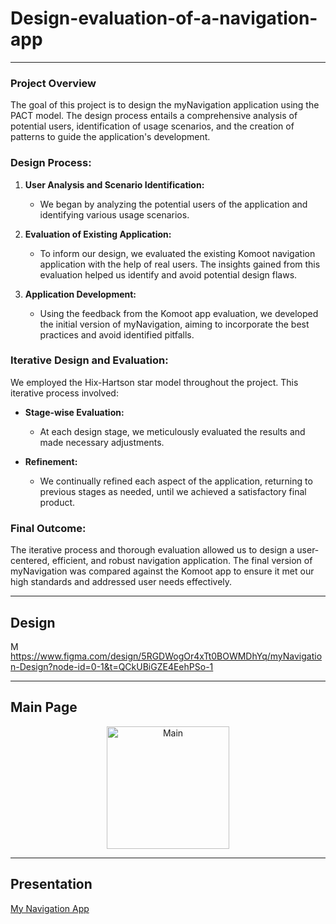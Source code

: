 # Design-evaluation-of-a-navigation-app

---

### Project Overview

The goal of this project is to design the myNavigation application using the PACT model. The design process entails a comprehensive analysis of potential users, identification of usage scenarios, and the creation of patterns to guide the application's development. 

### Design Process:

1. **User Analysis and Scenario Identification:**
   - We began by analyzing the potential users of the application and identifying various usage scenarios. 

2. **Evaluation of Existing Application:**
   - To inform our design, we evaluated the existing Komoot navigation application with the help of real users. The insights gained from this evaluation helped us identify and avoid potential design flaws.

3. **Application Development:**
   - Using the feedback from the Komoot app evaluation, we developed the initial version of myNavigation, aiming to incorporate the best practices and avoid identified pitfalls.

### Iterative Design and Evaluation:

We employed the Hix-Hartson star model throughout the project. This iterative process involved:

- **Stage-wise Evaluation:**
  - At each design stage, we meticulously evaluated the results and made necessary adjustments.
  
- **Refinement:**
  - We continually refined each aspect of the application, returning to previous stages as needed, until we achieved a satisfactory final product.

### Final Outcome:

The iterative process and thorough evaluation allowed us to design a user-centered, efficient, and robust navigation application. The final version of myNavigation was compared against the Komoot app to ensure it met our high standards and addressed user needs effectively.

---

## Design
<img width="15" alt="Main" src="https://github.com/alexkalergis/Design-and-evaluation-of-a-navigation-app/assets/105602973/7be81fe2-8c0f-4966-9224-b0f23244db8e"> https://www.figma.com/design/5RGDWogOr4xTt0BOWMDhYq/myNavigation-Design?node-id=0-1&t=QCkUBiGZE4EehPSo-1

---

## Main Page
<div align="center">
  <img width="196" alt="Main" src="https://github.com/alexkalergis/Design-and-evaluation-of-a-navigation-app/assets/105602973/f46a67e0-1315-4f45-8c36-25709621d522">
  </div>

---

## Presentation
[My Navigation App](https://github.com/user-attachments/files/16139962/Project_HCI-Final_ENG.pdf)

